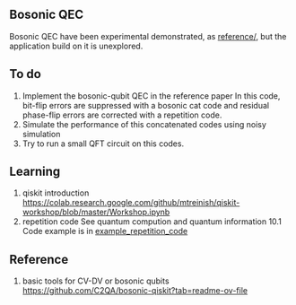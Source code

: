 ## Bosonic QEC
Bosonic QEC have been experimental demonstrated, as [reference/](reference/41586_2025_8642_MOESM1_ESM.pdf), but the application build on it is unexplored.
## To do
1. Implement the bosonic-qubit QEC in the reference paper
In this code, bit-flip errors are suppressed with a bosonic cat code and residual phase-flip errors are corrected with a repetition code.
2. Simulate the performance of this concatenated codes using noisy simulation
3. Try to run a small QFT circuit on this codes.
## Learning
1. qiskit introduction
https://colab.research.google.com/github/mtreinish/qiskit-workshop/blob/master/Workshop.ipynb
2. repetition code
See quantum compution and quantum information 10.1 
Code example is in [example_repetition_code](learning/error_correction_repetition_code.ipynb)
## Reference
1. basic tools for CV-DV or bosonic qubits 
https://github.com/C2QA/bosonic-qiskit?tab=readme-ov-file
